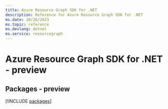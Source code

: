 ```yaml
---
title: Azure Resource Graph SDK for .NET
description: Reference for Azure Resource Graph SDK for .NET
ms.date: 10/26/2023
ms.topic: reference
ms.devlang: dotnet
ms.service: resourcegraph
---
```

# Azure Resource Graph SDK for .NET - preview
## Packages - preview
[!INCLUDE [packages](resource-graph-index.md)]